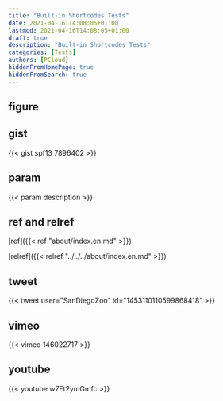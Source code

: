```yaml
---
title: "Built-in Shortcodes Tests"
date: 2021-04-16T14:08:05+01:00
lastmod: 2021-04-16T14:08:05+01:00
draft: true
description: "Built-in Shortcodes Tests"
categories: [Tests]
authors: [PCloud]
hiddenFromHomePage: true
hiddenFromSearch: true
---
```


<!--more-->

## figure



## gist

{{< gist spf13 7896402 >}}

## param

{{< param description >}}

## ref and relref

[ref]({{< ref "about/index.en.md" >}})

[relref]({{< relref "../../../about/index.en.md" >}})

## tweet

{{< tweet user="SanDiegoZoo" id="1453110110599868418" >}}

## vimeo

{{< vimeo 146022717 >}}

## youtube

{{< youtube w7Ft2ymGmfc >}}
